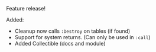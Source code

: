 Feature release!

Added:

-   Cleanup now calls `:Destroy` on tables (if found)
-   Support for system returns. (Can only be used in `:call`)
-   Added Collectible (docs and module)

